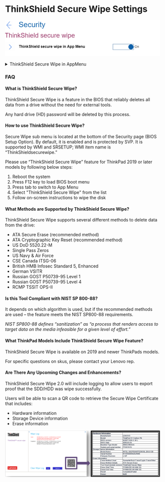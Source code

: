# ThinkShield Secure Wipe Settings #
![](./img/thinkshieldsecurewipe.png)

<details><summary>ThinkShield Secure Wipe in AppMenu</summary>

Whether to enable the ThinkShield secure wipe in the App Menu Invoked by F12.

Possible options:

1.	**On** – Default.
2.	Off

| WMI Setting name | Values | Locked by SVP | AMD/Intel |
|:---|:---|:---|:---|
| ThinkShieldsecurewipe | Disable, Enable | Yes | Both |

</details>

### FAQ <!-- {docsify-ignore} -->

#### What is ThinkShield Secure Wipe? <!-- {docsify-ignore} -->
ThinkShield Secure Wipe is a feature in the BIOS that reliably deletes all data from a drive without the need for external tools. 

Any hard drive (HD) password will be deleted by this process.

#### How to use ThinkShield Secure Wipe? <!-- {docsify-ignore} -->
Secure Wipe sub menu is located at the bottom of the Security page (BIOS Setup Option).  By default, it is enabled and is protected by SVP.  It is supported by WMI and SRSETUP; WMI item name is “ThinkShieldsecurewipe.”

Please use “ThinkShield Secure Wipe” feature for ThinkPad 2019 or later models by following below steps:

1. Reboot the system
2. Press F12 key to load BIOS boot menu
3. Press tab to switch to App Menu
4. Select "ThinkShield Secure Wipe" from the list
5. Follow on-screen instructions to wipe the disk

#### What Methods are Supported by ThinkShield Secure Wipe? <!-- {docsify-ignore} -->
ThinkShield Secure Wipe supports several different methods to delete data from the drive:
- ATA Secure Erase (recommended method)
- ATA Cryptographic Key Reset (recommended method)
- US DoD 5520.22-M
- Single Pass Zeros
- US Navy & Air Force
- CSE Canada ITSG-06
- British HMB Infosec Standard 5, Enhanced
- German VSITR
- Russian GOST P50739-95 Level 1
- Russian GOST P50739-95 Level 4
- RCMP TSSIT OPS-II

#### Is this Tool Compliant with NIST SP 800-88? <!-- {docsify-ignore} -->
It depends on which algorithm is used, but if the recommended methods are used – the feature meets the NIST SP800-88 requirements.

_NIST SP800-88 defines “sanitization” as “a process that renders access to target data on the media infeasible for a given level of effort.”_

#### What ThinkPad Models Include ThinkShield Secure Wipe Feature? <!-- {docsify-ignore} -->
ThinkShield Secure Wipe is available on 2019 and newer ThinkPads models.

For specific questions on skus, please contact your Lenovo rep.

#### Are There Any Upcoming Changes and Enhancements? <!-- {docsify-ignore} -->

ThinkShield Secure Wipe 2.0 will include logging to allow users to export proof that the SDD/HDD was wipe successfully.  

Users will be able to scan a QR code to retrieve the Secure Wipe Certificate that includes:	
- Hardware information
- Storage Device information
- Erase information 

![](./img/thinkshieldsecurewipeEx.png)
